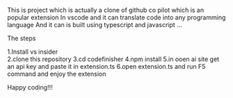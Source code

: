 This is project which is actually a clone of github co pilot which is an popular extension 
In vscode and it can translate code into any programming language
And it can is built using typescript and javascript ...


The steps

1.Install vs insider<br>
2.clone this repository 
3.cd codefinisher
4.npm install
5.in ooen ai site get an api key and paste it in extension.ts
6.open extension.ts and run F5 command and enjoy the extension

Happy coding!!!
